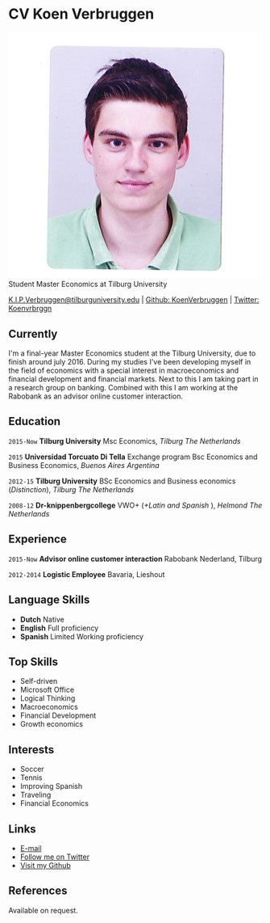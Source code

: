 # CV Koen Verbruggen 
![Koen](images/pasfoto.png)
Student Master Economics at Tilburg University



<div id="webaddress">
<a href="mailto:k.l.p.verbruggen@tilburguniversity.edu">K.l.P.Verbruggen@tilburguniversity.edu</a>
|
</i> <a href="http://github.com/koenverbruggen">Github: KoenVerbruggen</a>
|
</i> <a href="https://twitter.com/Koenvrbrggn">Twitter: Koenvrbrggn</a>
</div>


## Currently

I'm a final-year Master Economics student at the Tilburg University, due to finish around july 2016. During my studies I've been developing myself in the field of economics with a special interest in macroeconomics and financial development and financial markets. Next to this I am taking part in a research group on banking. Combined with this I am working at the Rabobank as an advisor online customer interaction. 

## Education

`2015-Now`
__Tilburg University__ Msc Economics, *Tilburg The Netherlands*

`2015`
__Universidad Torcuato Di Tella__ Exchange program Bsc Economics and Business Economics, *Buenos Aires Argentina*

`2012-15`
__Tilburg University__ BSc Economics and Business economics (_Distinction_), *Tilburg The Netherlands*
                       

`2008-12`
__Dr-knippenbergcollege__ VWO+ (_+Latin and Spanish_ ), *Helmond The Netherlands*

## Experience

`2015-Now`
__Advisor online customer interaction__
Rabobank Nederland, Tilburg

`2012-2014`
__Logistic Employee__
Bavaria, Lieshout

##  Language Skills

* __Dutch__ Native
* __English__ Full proficiency
* __Spanish__ Limited Working proficiency

## Top Skills

* Self-driven
* Microsoft Office
* Logical Thinking
* Macroeconomics
* Financial Development
* Growth economics

## Interests

* Soccer
* Tennis
* Improving Spanish
* Traveling
* Financial Economics



## Links

* <a href="mailto:k.l.p.verbruggen@tilburguniversity.edu">E-mail</a>
* [Follow me on Twitter](https://twitter.com/koenvrbrggn "Twitter")
* [Visit my Github](https://github.com/koenverbruggen "Github")


## References

Available on request.

